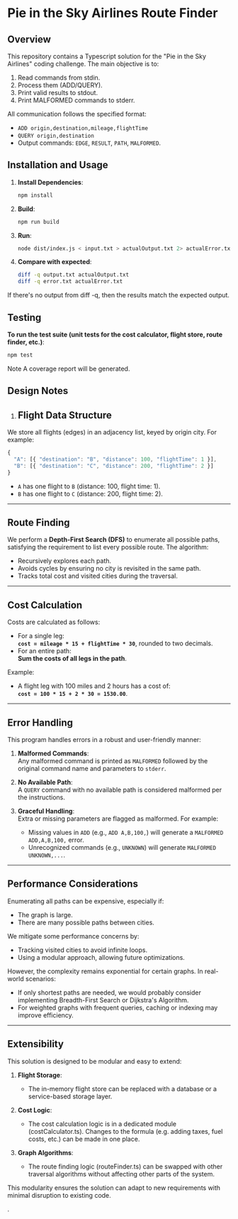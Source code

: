 # Pie in the Sky Airlines Route Finder

## Overview

This repository contains a Typescript solution for the "Pie in the Sky Airlines" coding challenge. The main objective is to:

1. Read commands from stdin.
2. Process them (ADD/QUERY).
3. Print valid results to stdout.
4. Print MALFORMED commands to stderr.

All communication follows the specified format:

- `ADD origin,destination,mileage,flightTime`
- `QUERY origin,destination`
- Output commands: `EDGE`, `RESULT`, `PATH`, `MALFORMED`.

## Installation and Usage

1. **Install Dependencies**:

   ```bash
   npm install
   ```

2. **Build**:

   ```bash
   npm run build
   ```

3. **Run**:

   ```bash
   node dist/index.js < input.txt > actualOutput.txt 2> actualError.txt
   ```

4. **Compare with expected**:

   ```bash
   diff -q output.txt actualOutput.txt
   diff -q error.txt actualError.txt
   ```

If there's no output from diff -q, then the results match the expected output.

## Testing

**To run the test suite (unit tests for the cost calculator, flight store, route finder, etc.)**:

```bash
npm test
```

Note A coverage report will be generated.

## Design Notes

1. ## Flight Data Structure

We store all flights (edges) in an adjacency list, keyed by origin city. For example:

```typescript
{
  "A": [{ "destination": "B", "distance": 100, "flightTime": 1 }],
  "B": [{ "destination": "C", "distance": 200, "flightTime": 2 }]
}
```

- `A` has one flight to `B` (distance: 100, flight time: 1).
- `B` has one flight to `C` (distance: 200, flight time: 2).

---

## Route Finding

We perform a **Depth-First Search (DFS)** to enumerate all possible paths, satisfying the requirement to list every possible route. The algorithm:

- Recursively explores each path.
- Avoids cycles by ensuring no city is revisited in the same path.
- Tracks total cost and visited cities during the traversal.

---

## Cost Calculation

Costs are calculated as follows:

- For a single leg:  
  **`cost = mileage * 15 + flightTime * 30`**, rounded to two decimals.
- For an entire path:  
  **Sum the costs of all legs in the path**.

Example:

- A flight leg with 100 miles and 2 hours has a cost of:  
  **`cost = 100 * 15 + 2 * 30 = 1530.00`**.

---

## Error Handling

This program handles errors in a robust and user-friendly manner:

1. **Malformed Commands**:  
   Any malformed command is printed as `MALFORMED` followed by the original command name and parameters to `stderr`.

2. **No Available Path**:  
   A `QUERY` command with no available path is considered malformed per the instructions.

3. **Graceful Handling**:  
   Extra or missing parameters are flagged as malformed. For example:
   - Missing values in `ADD` (e.g., `ADD A,B,100,`) will generate a `MALFORMED ADD,A,B,100,` error.
   - Unrecognized commands (e.g., `UNKNOWN`) will generate `MALFORMED UNKNOWN,...`.

---

## Performance Considerations

Enumerating all paths can be expensive, especially if:

- The graph is large.
- There are many possible paths between cities.

We mitigate some performance concerns by:

- Tracking visited cities to avoid infinite loops.
- Using a modular approach, allowing future optimizations.

However, the complexity remains exponential for certain graphs. In real-world scenarios:

- If only shortest paths are needed, we would probably consider implementing Breadth-First Search or Dijkstra's Algorithm.
- For weighted graphs with frequent queries, caching or indexing may improve efficiency.

---

## Extensibility

This solution is designed to be modular and easy to extend:

1. **Flight Storage**:

   - The in-memory flight store can be replaced with a database or a service-based storage layer.

2. **Cost Logic**:

   - The cost calculation logic is in a dedicated module (costCalculator.ts). Changes to the formula (e.g. adding taxes, fuel costs, etc.) can be made in one place.

3. **Graph Algorithms**:
   - The route finding logic (routeFinder.ts) can be swapped with other traversal algorithms without affecting other parts of the system.

This modularity ensures the solution can adapt to new requirements with minimal disruption to existing code.

.
